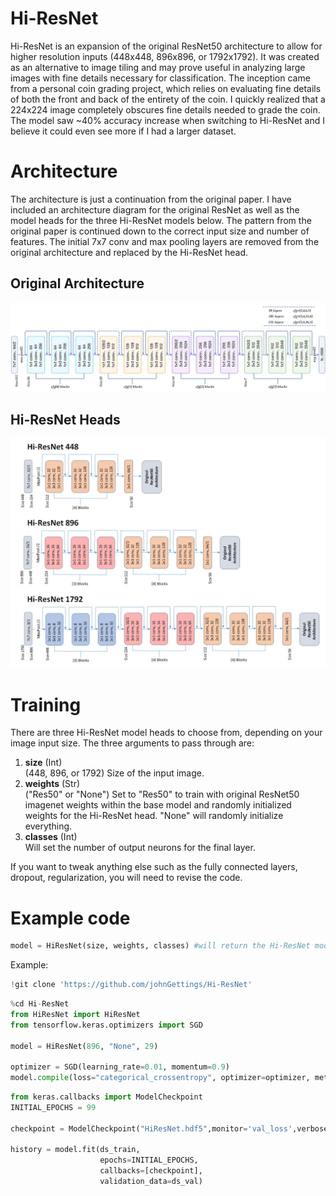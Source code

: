 # Hi-ResNet

Hi-ResNet is an expansion of the original ResNet50 architecture to allow for higher resolution inputs (448x448, 896x896, or 1792x1792). It was created as an alternative to image tiling and may prove useful in analyzing large images with fine details necessary for classification. The inception came from a personal coin grading project, which relies on evaluating fine details of both the front and back of the entirety of the coin. I quickly realized that a 224x224 image completely obscures fine details needed to grade the coin. The model saw ~40% accuracy increase when switching to Hi-ResNet and I believe it could even see more if I had a larger dataset.

# Architecture
The architecture is just a continuation from the original paper. I have included an architecture diagram for the original ResNet as well as the model heads for the three Hi-ResNet models below. The pattern from the original paper is continued down to the correct input size and number of features. The initial 7x7 conv and max pooling layers are removed from the original architecture and replaced by the Hi-ResNet head.

## Original Architecture
![Res50](./images/ResNet50.jpg)
## Hi-ResNet Heads
![Res50](./images/HiResNet.png)

# Training
There are three Hi-ResNet model heads to choose from, depending on your image input size. The three arguments to pass through are:
1) <b>size</b> (Int)  
    (448, 896, or 1792) Size of the input image.
3) <b>weights</b> (Str)  
    ("Res50" or "None") Set to "Res50" to train with original ResNet50 imagenet weights within the base model and randomly initialized weights for the Hi-ResNet head. "None" will randomly initialize everything.
  4) <b>classes</b> (Int)  
      Will set the number of output neurons for the final layer.

If you want to tweak anything else such as the fully connected layers, dropout, regularization, you will need to revise the code.

# Example code
```python
model = HiResNet(size, weights, classes) #will return the Hi-ResNet model.
```

Example:
```python
!git clone 'https://github.com/johnGettings/Hi-ResNet'
```

```python
%cd Hi-ResNet
from HiResNet import HiResNet
from tensorflow.keras.optimizers import SGD

model = HiResNet(896, "None", 29)

optimizer = SGD(learning_rate=0.01, momentum=0.9)
model.compile(loss="categorical_crossentropy", optimizer=optimizer, metrics=['accuracy'])
```

```python
from keras.callbacks import ModelCheckpoint
INITIAL_EPOCHS = 99

checkpoint = ModelCheckpoint("HiResNet.hdf5",monitor='val_loss',verbose=1,mode='min',save_best_only=True,save_weights_only=True)

history = model.fit(ds_train,
                    epochs=INITIAL_EPOCHS,
                    callbacks=[checkpoint],
                    validation_data=ds_val)
```
